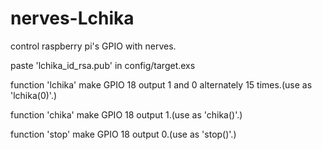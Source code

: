 # nerves-Lchika
control raspberry pi's GPIO with nerves.

paste 'lchika_id_rsa.pub' in config/target.exs

function 'lchika' make GPIO 18 output 1 and 0 alternately 15 times.(use as 'lchika(0)'.)

function 'chika' make GPIO 18 output 1.(use as 'chika()'.)

function 'stop' make GPIO 18 output 0.(use as 'stop()'.)
